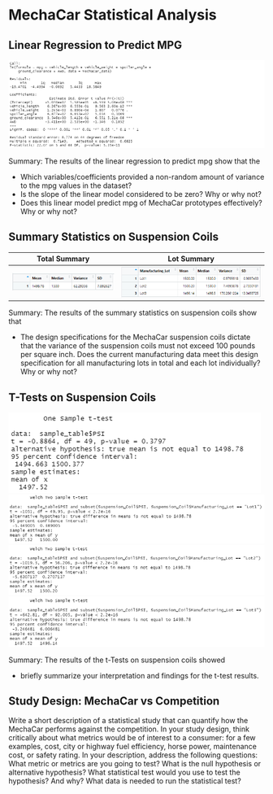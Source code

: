 # MechaCar Statistical Analysis

## Linear Regression to Predict MPG

![Linear Regression Screenshot](Results/Linear_Regression_Result.png)

Summary: The results of the linear regression to predict mpg show that the 

- Which variables/coefficients provided a non-random amount of variance to the mpg values in the dataset?
- Is the slope of the linear model considered to be zero? Why or why not?
- Does this linear model predict mpg of MechaCar prototypes effectively? Why or why not?

## Summary Statistics on Suspension Coils

|Total Summary|Lot Summary|
|:---:|:---:|
|![Total Summary](Results/Total_Summary.png)|![Lot Summary](Results/Lot_Summary.png)|

Summary: The results of the summary statistics on suspension coils show that

- The design specifications for the MechaCar suspension coils dictate that the variance of the suspension coils must not exceed 100 pounds per square inch. Does the current manufacturing data meet this design specification for all manufacturing lots in total and each lot individually? Why or why not?

## T-Tests on Suspension Coils

![t-Test All Lots](Results/t-Test_All_Lots.png)
![t-Test Lot 1](Results/t-Test_Lot1.png)
![t-Test Lot 2](Results/t-Test_Lot2.png)
![t-Test Lot 3](Results/t-Test_Lot3.png)

Summary: The results of the t-Tests on suspension coils showed

- briefly summarize your interpretation and findings for the t-test results.

## Study Design: MechaCar vs Competition

Write a short description of a statistical study that can quantify how the MechaCar performs against the competition. In your study design, think critically about what metrics would be of interest to a consumer: for a few examples, cost, city or highway fuel efficiency, horse power, maintenance cost, or safety rating.
In your description, address the following questions:
What metric or metrics are you going to test?
What is the null hypothesis or alternative hypothesis?
What statistical test would you use to test the hypothesis? And why?
What data is needed to run the statistical test?
